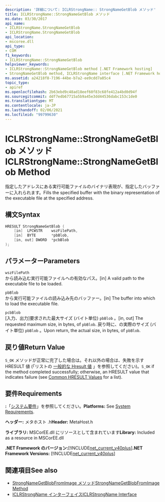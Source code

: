 ```yaml
---
description: '詳細について: ICLRStrongName:: StrongNameGetBlob メソッド'
title: ICLRStrongName::StrongNameGetBlob メソッド
ms.date: 03/30/2017
api_name:
- ICLRStrongName.StrongNameGetBlob
- ICLRStrongName.StrongNameGetBlob
api_location:
- mscoree.dll
api_type:
- COM
f1_keywords:
- ICLRStrongName::StrongNameGetBlob
helpviewer_keywords:
- ICLRStrongName::StrongNameGetBlob method [.NET Framework hosting]
- StrongNameGetBlob method, ICLRStrongName interface [.NET Framework hosting]
ms.assetid: a24218f8-7196-44be-b7a2-ee9cdd7a85c4
topic_type:
- apiref
ms.openlocfilehash: 2b63ebd9c48ad18eef60f83c68fe412a4bd0d94f
ms.sourcegitcommit: ddf7edb67715a5b9a45e3dd44536dabc153c1de0
ms.translationtype: MT
ms.contentlocale: ja-JP
ms.lasthandoff: 02/06/2021
ms.locfileid: "99799630"
---
```

# <a name="iclrstrongnamestrongnamegetblob-method"></a><span data-ttu-id="725bd-103">ICLRStrongName::StrongNameGetBlob メソッド</span><span class="sxs-lookup"><span data-stu-id="725bd-103">ICLRStrongName::StrongNameGetBlob Method</span></span>

<span data-ttu-id="725bd-104">指定したアドレスにある実行可能ファイルのバイナリ表現が、指定したバッファーに入れられます。</span><span class="sxs-lookup"><span data-stu-id="725bd-104">Fills the specified buffer with the binary representation of the executable file at the specified address.</span></span>  
  
## <a name="syntax"></a><span data-ttu-id="725bd-105">構文</span><span class="sxs-lookup"><span data-stu-id="725bd-105">Syntax</span></span>  
  
```cpp  
HRESULT StrongNameGetBlob (  
    [in]  LPCWSTR    wszFilePath,  
    [in]  BYTE       *pbBlob,  
    [in, out] DWORD  *pcbBlob  
);  
```  
  
## <a name="parameters"></a><span data-ttu-id="725bd-106">パラメーター</span><span class="sxs-lookup"><span data-stu-id="725bd-106">Parameters</span></span>  

 `wszFilePath`  
 <span data-ttu-id="725bd-107">から読み込む実行可能ファイルへの有効なパス。</span><span class="sxs-lookup"><span data-stu-id="725bd-107">[in] A valid path to the executable file to be loaded.</span></span>  
  
 `pbBlob`  
 <span data-ttu-id="725bd-108">から実行可能ファイルの読み込み先のバッファー。</span><span class="sxs-lookup"><span data-stu-id="725bd-108">[in] The buffer into which to load the executable file.</span></span>  
  
 `pcbBlob`  
 <span data-ttu-id="725bd-109">[入力、出力]要求された最大サイズ (バイト単位) `pbBlob` 。</span><span class="sxs-lookup"><span data-stu-id="725bd-109">[in, out] The requested maximum size, in bytes, of `pbBlob`.</span></span> <span data-ttu-id="725bd-110">戻り時に、の実際のサイズ (バイト単位) `pbBlob` 。</span><span class="sxs-lookup"><span data-stu-id="725bd-110">Upon return, the actual size, in bytes, of `pbBlob`.</span></span>  
  
## <a name="return-value"></a><span data-ttu-id="725bd-111">戻り値</span><span class="sxs-lookup"><span data-stu-id="725bd-111">Return Value</span></span>  

 <span data-ttu-id="725bd-112">`S_OK` メソッドが正常に完了した場合は。それ以外の場合は、失敗を示す HRESULT 値 (「リストの [一般的な Hresult 値](/windows/win32/seccrypto/common-hresult-values) 」を参照してください)。</span><span class="sxs-lookup"><span data-stu-id="725bd-112">`S_OK` if the method completed successfully; otherwise, an HRESULT value that indicates failure (see [Common HRESULT Values](/windows/win32/seccrypto/common-hresult-values) for a list).</span></span>  
  
## <a name="requirements"></a><span data-ttu-id="725bd-113">要件</span><span class="sxs-lookup"><span data-stu-id="725bd-113">Requirements</span></span>  

 <span data-ttu-id="725bd-114">**:**「[システム要件](../../get-started/system-requirements.md)」を参照してください。</span><span class="sxs-lookup"><span data-stu-id="725bd-114">**Platforms:** See [System Requirements](../../get-started/system-requirements.md).</span></span>  
  
 <span data-ttu-id="725bd-115">**ヘッダー:** メタホスト .h</span><span class="sxs-lookup"><span data-stu-id="725bd-115">**Header:** MetaHost.h</span></span>  
  
 <span data-ttu-id="725bd-116">**ライブラリ:** MSCorEE.dll にリソースとして含まれています</span><span class="sxs-lookup"><span data-stu-id="725bd-116">**Library:** Included as a resource in MSCorEE.dll</span></span>  
  
 <span data-ttu-id="725bd-117">**.NET Framework のバージョン:**[!INCLUDE[net_current_v40plus](../../../../includes/net-current-v40plus-md.md)]</span><span class="sxs-lookup"><span data-stu-id="725bd-117">**.NET Framework Versions:** [!INCLUDE[net_current_v40plus](../../../../includes/net-current-v40plus-md.md)]</span></span>  
  
## <a name="see-also"></a><span data-ttu-id="725bd-118">関連項目</span><span class="sxs-lookup"><span data-stu-id="725bd-118">See also</span></span>

- [<span data-ttu-id="725bd-119">StrongNameGetBlobFromImage メソッド</span><span class="sxs-lookup"><span data-stu-id="725bd-119">StrongNameGetBlobFromImage Method</span></span>](iclrstrongname-strongnamegetblobfromimage-method.md)
- [<span data-ttu-id="725bd-120">ICLRStrongName インターフェイス</span><span class="sxs-lookup"><span data-stu-id="725bd-120">ICLRStrongName Interface</span></span>](iclrstrongname-interface.md)
